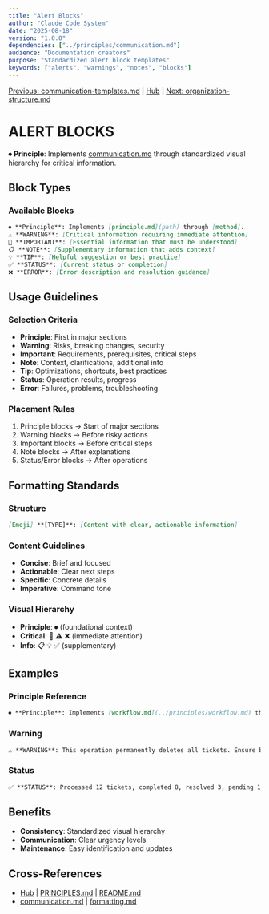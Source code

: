 ```yaml
---
title: "Alert Blocks"
author: "Claude Code System"
date: "2025-08-18"
version: "1.0.0"
dependencies: ["../principles/communication.md"]
audience: "Documentation creators"
purpose: "Standardized alert block templates"
keywords: ["alerts", "warnings", "notes", "blocks"]
---
```


[Previous: communication-templates.md](communication-templates.md) | [Hub](../index.md) | [Next: organization-structure.md](organization-structure.md)

# ALERT BLOCKS

⏺ **Principle**: Implements [communication.md](../principles/communication.md) through standardized visual hierarchy for critical information.

## Block Types

### Available Blocks
```markdown
⏺ **Principle**: Implements [principle.md](path) through [method].
⚠️ **WARNING**: [Critical information requiring immediate attention]
🔴 **IMPORTANT**: [Essential information that must be understood]
📋 **NOTE**: [Supplementary information that adds context]
💡 **TIP**: [Helpful suggestion or best practice]
✅ **STATUS**: [Current status or completion]
❌ **ERROR**: [Error description and resolution guidance]
```

## Usage Guidelines

### Selection Criteria
- **Principle**: First in major sections
- **Warning**: Risks, breaking changes, security
- **Important**: Requirements, prerequisites, critical steps
- **Note**: Context, clarifications, additional info
- **Tip**: Optimizations, shortcuts, best practices
- **Status**: Operation results, progress
- **Error**: Failures, problems, troubleshooting

### Placement Rules
1. Principle blocks → Start of major sections
2. Warning blocks → Before risky actions
3. Important blocks → Before critical steps
4. Note blocks → After explanations
5. Status/Error blocks → After operations

## Formatting Standards

### Structure
```markdown
[Emoji] **[TYPE]**: [Content with clear, actionable information]
```

### Content Guidelines
- **Concise**: Brief and focused
- **Actionable**: Clear next steps
- **Specific**: Concrete details
- **Imperative**: Command tone

### Visual Hierarchy
- **Principle**: ⏺ (foundational context)
- **Critical**: 🔴 ⚠️ ❌ (immediate attention)
- **Info**: 📋 💡 ✅ (supplementary)

## Examples

### Principle Reference
```markdown
⏺ **Principle**: Implements [workflow.md](../principles/workflow.md) through systematic phases.
```

### Warning
```markdown
⚠️ **WARNING**: This operation permanently deletes all tickets. Ensure backup first.
```

### Status
```markdown
✅ **STATUS**: Processed 12 tickets, completed 8, resolved 3, pending 1.
```

## Benefits
- **Consistency**: Standardized visual hierarchy
- **Communication**: Clear urgency levels
- **Maintenance**: Easy identification and updates

## Cross-References
- [Hub](../index.md) | [PRINCIPLES.md](../PRINCIPLES.md) | [README.md](README.md)
- [communication.md](../principles/communication.md) | [formatting.md](../principles/formatting.md)